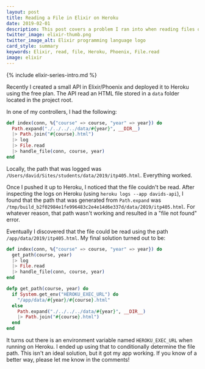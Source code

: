 ```yaml
---
layout: post
title: Reading a File in Elixir on Heroku
date: 2019-02-01
description: This post covers a problem I ran into when reading files on Heroku in an Elixir Phoenix app.
twitter_image: elixir-thumb.png
twitter_image_alt: Elixir programming language logo
card_style: summary
keywords: Elixir, read, file, Heroku, Phoenix, File.read
image: elixir
---
```


{% include elixir-series-intro.md %}

Recently I created a small API in Elixir/Phoenix and deployed it to Heroku using the free plan. The API read an HTML file stored in a `data` folder located in the project root.

In one of my controllers, I had the following:

```elixir
def index(conn, %{"course" => course, "year" => year}) do
  Path.expand("./../../../data/#{year}", __DIR__)
  |> Path.join("#{course}.html")
  |> log
  |> File.read
  |> handle_file(conn, course, year)
end
```

Locally, the path that was logged was `/Users/david/Sites/students/data/2019/itp405.html`. Everything worked.

Once I pushed it up to Heroku, I noticed that the file couldn't be read. After inspecting the logs on Heroku (using `heroku logs --app davids-api`), I found that the path that was generated from `Path.expand` was `/tmp/build_b2f02984e1fe996483c2e4e14d6e337d/data/2019/itp405.html`. For whatever reason, that path wasn't working and resulted in a "file not found" error.

Eventually I discovered that the file could be read using the path `/app/data/2019/itp405.html`. My final solution turned out to be:

```elixir
def index(conn, %{"course" => course, "year" => year}) do
  get_path(course, year)
  |> log
  |> File.read
  |> handle_file(conn, course, year)
end

defp get_path(course, year) do
  if System.get_env("HEROKU_EXEC_URL") do
    "/app/data/#{year}/#{course}.html"
  else
    Path.expand("./../../../data/#{year}", __DIR__)
    |> Path.join("#{course}.html")
  end
end
```

It turns out there is an environment variable named `HEROKU_EXEC_URL` when running on Heroku. I ended up using that to conditionally determine the file path. This isn't an ideal solution, but it got my app working. If you know of a better way, please let me know in the comments!

